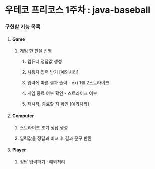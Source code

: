 # 우테코 프리코스 1주차 : java-baseball

### 구현할 기능 목록

1. #### Game
   
   1. 게임 한 판을 진행

      1. 컴퓨터 정답값 생성
      
      2. 사용자 입력 받기 [예외처리]
      
      3. 입력에 따른 결과 출력 - ex) 1볼 2스트라이크
      
      4. 게임 종료 여부 확인 - 스트라이크 여부 
      
      5. 재시작, 종료할 지 확인 [예외처리]

2. #### Computer
   
   1. 스트라이크 초기 정답 생성
   
   2. 입력값을 정답과 비교 후 결과 문구 반환

3. #### Player
   
   1. 정답 입력하기 : 예외처리
